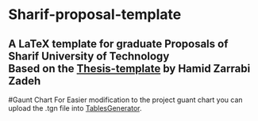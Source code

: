 # Sharif-proposal-template
A LaTeX template for graduate Proposals of Sharif University of Technology <br />
Based on the [Thesis-template](https://github.com/zarrabi/thesis-template) by Hamid Zarrabi Zadeh
---
#Gaunt Chart
For Easier modification to the project guant chart you can upload the .tgn file into [TablesGenerator](https://www.tablesgenerator.com/).
